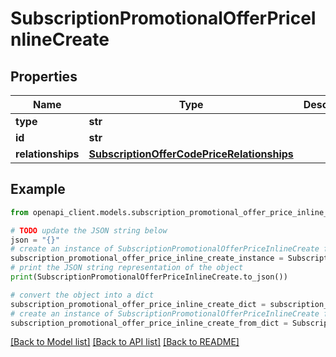 # SubscriptionPromotionalOfferPriceInlineCreate


## Properties

Name | Type | Description | Notes
------------ | ------------- | ------------- | -------------
**type** | **str** |  | 
**id** | **str** |  | [optional] 
**relationships** | [**SubscriptionOfferCodePriceRelationships**](SubscriptionOfferCodePriceRelationships.md) |  | [optional] 

## Example

```python
from openapi_client.models.subscription_promotional_offer_price_inline_create import SubscriptionPromotionalOfferPriceInlineCreate

# TODO update the JSON string below
json = "{}"
# create an instance of SubscriptionPromotionalOfferPriceInlineCreate from a JSON string
subscription_promotional_offer_price_inline_create_instance = SubscriptionPromotionalOfferPriceInlineCreate.from_json(json)
# print the JSON string representation of the object
print(SubscriptionPromotionalOfferPriceInlineCreate.to_json())

# convert the object into a dict
subscription_promotional_offer_price_inline_create_dict = subscription_promotional_offer_price_inline_create_instance.to_dict()
# create an instance of SubscriptionPromotionalOfferPriceInlineCreate from a dict
subscription_promotional_offer_price_inline_create_from_dict = SubscriptionPromotionalOfferPriceInlineCreate.from_dict(subscription_promotional_offer_price_inline_create_dict)
```
[[Back to Model list]](../README.md#documentation-for-models) [[Back to API list]](../README.md#documentation-for-api-endpoints) [[Back to README]](../README.md)


